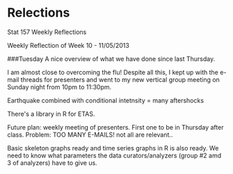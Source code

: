 Relections
==========

Stat 157 Weekly Reflections

Weekly Reflection of Week 10 - 11/05/2013

###Tuesday
A nice overview of what we have done since last Thursday.

I am almost close to overcoming the flu! Despite all this, I kept up with the e-mail threads for presenters and went to my new vertical group meeting on Sunday night from 10pm to 11:30pm.

Earthquake combined with conditional intetnsity = many aftershocks

There's a library in R for ETAS.

Future plan: weekly meeting of presenters. First one to be in Thursday after class.
Problem: TOO MANY E-MAILS! not all are relevant..

Basic skeleton graphs ready and time series graphs in R is also ready. We need to know what parameters the data curators/analyzers (group #2 amd 3 of analyzers) have to give us. 

